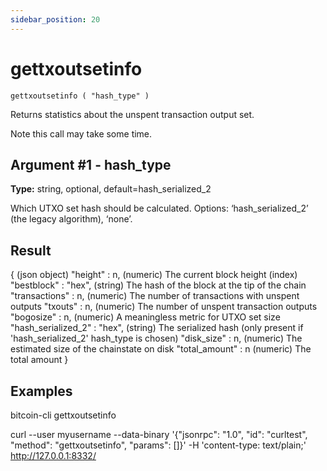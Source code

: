 ```yaml
---
sidebar_position: 20
---
```

# gettxoutsetinfo

`gettxoutsetinfo ( "hash_type" )`

Returns statistics about the unspent transaction output set.

Note this call may take some time.

## Argument #1 - hash\_type

**Type:** string, optional, default=hash\_serialized\_2

Which UTXO set hash should be calculated. Options: ‘hash\_serialized\_2’ (the legacy algorithm), ‘none’.

## Result

{                                 (json object)
  "height" : n,                   (numeric) The current block height (index)
  "bestblock" : "hex",            (string) The hash of the block at the tip of the chain
  "transactions" : n,             (numeric) The number of transactions with unspent outputs
  "txouts" : n,                   (numeric) The number of unspent transaction outputs
  "bogosize" : n,                 (numeric) A meaningless metric for UTXO set size
  "hash_serialized_2" : "hex",    (string) The serialized hash (only present if 'hash_serialized_2' hash_type is chosen)
  "disk_size" : n,                (numeric) The estimated size of the chainstate on disk
  "total_amount" : n              (numeric) The total amount
}

## Examples

bitcoin-cli gettxoutsetinfo

curl --user myusername --data-binary '{"jsonrpc": "1.0", "id": "curltest", "method": "gettxoutsetinfo", "params": []}' -H 'content-type: text/plain;' http://127.0.0.1:8332/